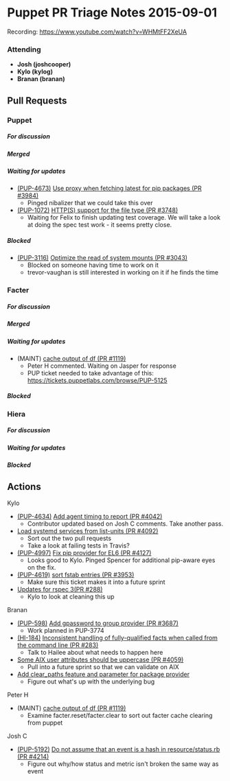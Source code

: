 # Puppet PR Triage Notes 2015-09-01

Recording: https://www.youtube.com/watch?v=WHMtFF2XeUA

### Attending

* **Josh (joshcooper)**
* **Kylo (kylog)**
* **Branan (branan)**

## Pull Requests

### Puppet

##### For discussion


##### Merged

##### Waiting for updates

* [(PUP-4673)](https://tickets.puppetlabs.com/browse/PUP-4673) [Use proxy when fetching latest for pip packages (PR #3984)](https://github.com/puppetlabs/puppet/pull/3984)
  - Pinged nibalizer that we could take this over
* [(PUP-1072)](https://tickets.puppetlabs.com/browse/PUP-1072) [HTTP(S) support for the file type (PR #3748)](https://github.com/puppetlabs/puppet/pull/3748)
  - Waiting for Felix to finish updating test coverage. We will take a look at doing the spec test work - it seems pretty close.

##### Blocked

* [(PUP-3116)](https://tickets.puppetlabs.com/browse/PUP-3116) [Optimize the read of system mounts (PR #3043)](https://github.com/puppetlabs/puppet/pull/3043)
  - Blocked on someone having time to work on it
  - trevor-vaughan is still interested in working on it if he finds the time

### Facter

##### For discussion

##### Merged

##### Waiting for updates

* (MAINT) [cache output of df (PR #1119)](https://github.com/puppetlabs/facter/pull/1119)
  - Peter H commented. Waiting on Jasper for response
  - PUP ticket needed to take advantage of this: https://tickets.puppetlabs.com/browse/PUP-5125

##### Blocked

### Hiera

##### For discussion

##### Waiting for updates

##### Blocked

## Actions

Kylo

* [(PUP-4634)](https://tickets.puppetlabs.com/browse/PUP-4634) [Add agent timing to report (PR #4042)](https://github.com/puppetlabs/puppet/pull/4042)
  - Contributor updated based on Josh C comments. Take another pass.
* [Load systemd services from list-units (PR #4092)](https://github.com/puppetlabs/puppet/pull/4092)
  - Sort out the two pull requests
  - Take a look at failing tests in Travis?
* [(PUP-4997)](https://tickets.puppetlabs.com/browse/PUP-4997) [Fix pip provider for EL6 (PR #4127)](https://github.com/puppetlabs/puppet/pull/4127)
  - Looks good to Kylo. Pinged Spencer for additional pip-aware eyes on the fix.
* [(PUP-4619)](https://tickets.puppetlabs.com/browse/PUP-4619) [sort fstab entries (PR #3953)](https://github.com/puppetlabs/puppet/pull/3953)
  - Make sure this ticket makes it into a future sprint
* [Updates for rspec 3(PR #288)](https://github.com/puppetlabs/hiera/pull/288)
  - Kylo to look at cleaning this up

Branan

* [(PUP-598)](https://tickets.puppetlabs.com/browse/PUP-598) [Add gpassword to group provider (PR #3687)](https://github.com/puppetlabs/puppet/pull/3687)
  - Work planned in PUP-3774
* [(HI-184)](https://tickets.puppetlabs.com/browse/HI-184) [Inconsistent handling of fully-qualified facts when called from the command line (PR #283)](https://github.com/puppetlabs/hiera/pull/283)
  - Talk to Hailee about what needs to happen here
* [Some AIX user attributes should be uppercase (PR #4059)](https://github.com/puppetlabs/puppet/pull/4059)
  - Pull into a future sprint so that we can validate on AIX
* [Add clear_paths feature and parameter for package provider](https://github.com/puppetlabs/puppet/pull/4220)
  - Figure out what's up with the underlying bug

Peter H
* (MAINT) [cache output of df (PR #1119)](https://github.com/puppetlabs/facter/pull/1119)
  - Examine facter.reset/facter.clear to sort out facter cache clearing from puppet

Josh C
* [(PUP-5192)](https://tickets.puppetlabs.com/browse/PUP-5192) [Do not assume that an event is a hash in resource/status.rb (PR #4214)](https://github.com/puppetlabs/puppet/pull/4214)
  - Figure out why/how status and metric isn't broken the same way as event
